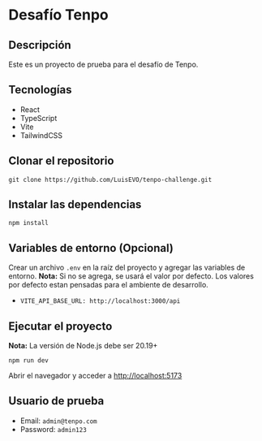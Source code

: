 # Desafío Tenpo

## Descripción

Este es un proyecto de prueba para el desafío de Tenpo.

## Tecnologías

- React
- TypeScript
- Vite
- TailwindCSS

## Clonar el repositorio

`git clone https://github.com/LuisEVO/tenpo-challenge.git`

## Instalar las dependencias

`npm install`

## Variables de entorno (Opcional)

Crear un archivo `.env` en la raíz del proyecto y agregar las variables de entorno.
**Nota:** Si no se agrega, se usará el valor por defecto. Los valores por defecto estan pensadas para el ambiente de desarrollo.

- `VITE_API_BASE_URL: http://localhost:3000/api`

## Ejecutar el proyecto

**Nota:** La versión de Node.js debe ser 20.19+

`npm run dev`

Abrir el navegador y acceder a [http://localhost:5173](http://localhost:5173)

## Usuario de prueba

- Email: `admin@tenpo.com`
- Password: `admin123`
